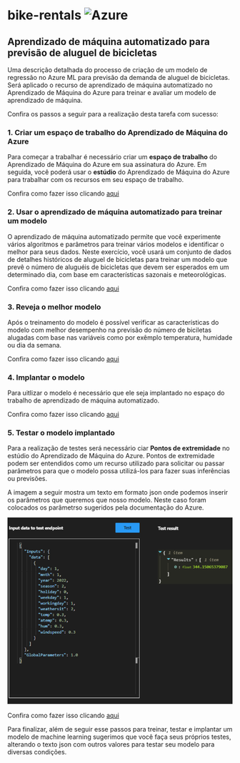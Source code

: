 # bike-rentals ![Azure](https://img.shields.io/badge/Azure-blue?style=for-the-badge&logo=microsoft%20azure&logoColor=blue&labelColor=FFFFFF&link=https%3A%2F%2Fimages.app.goo.gl%2FK7PN1jYJd57x4q7A8)
## Aprendizado de máquina automatizado para previsão de aluguel de bicicletas

Uma descrição detalhada do processo de criação de um modelo de regressão no Azure ML para previsão da demanda de aluguel de bicicletas. 
 Será aplicado o recurso de aprendizado de máquina automatizado no Aprendizado de Máquina do Azure para treinar e avaliar um modelo de aprendizado de máquina.

Confira os passos a seguir para a realização desta tarefa com sucesso:

### 1. Criar um espaço de trabalho do Aprendizado de Máquina do Azure

Para começar a trabalhar é necessário criar um __espaço de trabalho__ do Aprendizado de Máquina do Azure em sua assinatura do Azure. Em seguida, você poderá usar o __estúdio__ do Aprendizado de Máquina do Azure para trabalhar com os recursos em seu espaço de trabalho.

Confira como fazer isso clicando [aqui](https://microsoftlearning.github.io/mslearn-ai-fundamentals/Instructions/Labs/01-machine-learning.html#create-an-azure-machine-learning-workspace)


### 2. Usar o aprendizado de máquina automatizado para treinar um modelo

O aprendizado de máquina automatizado permite que você experimente vários algoritmos e parâmetros para treinar vários modelos e identificar o melhor para seus dados. Neste exercício, você usará um conjunto de dados de detalhes históricos de aluguel de bicicletas para treinar um modelo que prevê o número de aluguéis de bicicletas que devem ser esperados em um determinado dia, com base em características sazonais e meteorológicas.

Confira como fazer isso clicando [aqui](https://microsoftlearning.github.io/mslearn-ai-fundamentals/Instructions/Labs/01-machine-learning.html#use-automated-machine-learning-to-train-a-model)


### 3. Reveja o melhor modelo

Após o treinamento do modelo é possível verificar as características do modelo com melhor desempenho na previsão do número de biciletas alugadas com base nas variáveis como por exêmplo temperatura, humidade ou dia da semana.

Confira como fazer isso clicando [aqui](https://microsoftlearning.github.io/mslearn-ai-fundamentals/Instructions/Labs/01-machine-learning.html#review-the-best-model)


### 4. Implantar o modelo

Para uitlizar o modelo é necessário que ele seja implantado no espaço do trabalho de aprendizado de máquina automatizado.

Confira como fazer isso clicando [aqui](https://microsoftlearning.github.io/mslearn-ai-fundamentals/Instructions/Labs/01-machine-learning.html#deploy-and-test-the-model)


### 5. Testar o modelo implantado

Para a realização de testes será necessário ciar __Pontos de extremidade__ no estúdio do Aprendizado de Máquina do Azure.
Pontos de extremidade podem ser entendidos como um recurso utilizado para solicitar ou passar parâmetros para que o modelo possa utilizá-los para fazer suas inferências ou previsões.

A imagem a seguir mostra um texto em formato json onde podemos inserir os parâmetros que queremos que nosso modelo. Neste caso foram colocados os parâmetrso sugeridos pela documentação do Azure.

![imagem do json](/assets/tela_json.png)

Confira como fazer isso clicando [aqui](https://microsoftlearning.github.io/mslearn-ai-fundamentals/Instructions/Labs/01-machine-learning.html#test-the-deployed-service)


Para finalizar, além de seguir esse passos para treinar, testar e implantar um modelo de machine learning sugerimos que você faça seus próprios testes, alterando o texto json com outros valores para testar seu modelo para diversas condições.